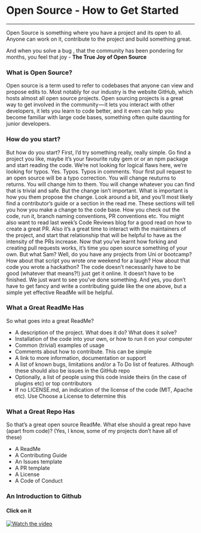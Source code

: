 # Open Source - How to Get Started
---------------

Open Source is something where you have a project and its open to all. Anyone can work on it, contribute to the project and build something great.

And when you solve a bug , that the community has been pondering for months, you feel that joy - **The True Joy of Open Source**


### What is Open Source?
Open source is a term used to refer to codebases that anyone can view and propose edits to. Most notably for our industry is the website GitHub, which hosts almost all open source projects.
Open sourcing projects is a great way to get involved in the community — it lets you interact with other developers, it lets you learn to code better, and it even can help you become familiar with large code bases, something often quite daunting for junior developers.

### How do you start?
But how do you start? First, I’d try something really, really simple. Go find a project you like, maybe it’s your favourite ruby gem or or an npm package and start reading the code. We’re not looking for logical flaws here, we’re looking for typos. Yes. Typos. Typos in comments. Your first pull request to an open source will be a typo correction. You will change reuturns to returns. You will change him to them. You will change whatever you can find that is trivial and safe.
But the change isn’t important. What is important is how you them propose the change. Look around a bit, and you’ll most likely find a contributor’s guide or a section in the read me. These sections will tell you how you make a change to the code base. How you check out the code, run it, branch naming conventions, PR conventions etc. You might also want to read last week’s Code Reviews blog for a good read on how to create a great PR. Also it’s a great time to interact with the maintainers of the project, and start that relationship that will be helpful to have as the intensity of the PRs increase.
Now that you’ve learnt how forking and creating pull requests works, it’s time you open source something of your own. But what Sam? Well, do you have any projects from Uni or bootcamp? How about that script you wrote one weekend for a laugh? How about that code you wrote a hackathon?
The code doesn’t necessarily have to be good (whatever that means?!) just get it online. It doesn’t have to be finished. We just want to see you’ve done something. And yes, you don’t have to get fancy and write a contributing guide like the one above, but a simple yet effective ReadMe will be helpful.

### What a Great ReadMe Has
So what goes into a great ReadMe?
* A description of the project. What does it do? What does it solve?
* Installation of the code into your own, or how to run it on your computer
* Common (trivial) examples of usage
* Comments about how to contribute. This can be simple
* A link to more information, documentation or support
* A list of known bugs, limitations and/or a To Do list of features. Although these should also be issues in the GitHub repo
* Optionally, a list of people using this code inside theirs (in the case of plugins etc) or top contributors
* If no LICENSE.md, an indication of the license of the code (MIT, Apache etc). Use Choose a License to determine this

### What a Great Repo Has
So that’s a great open source ReadMe. What else should a great repo have (apart from code)? (Yes, I know, some of my projects don’t have all of these)
* A ReadMe
* A Contributing Guide
* An Issues template
* A PR template
* A License
* A Code of Conduct


### An Introduction to Github 
#### Click on it
[![Watch the video](https://assets-cdn.github.com/images/modules/open_graph/github-octocat.png)](https://www.youtube.com/watch?v=0fKg7e37bQE)
